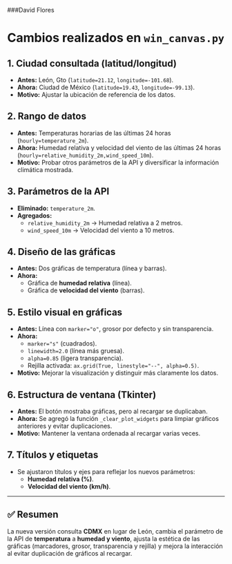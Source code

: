 ###David Flores 
# Cambios realizados en `win_canvas.py`

## 1. Ciudad consultada (latitud/longitud)
- **Antes:** León, Gto (`latitude=21.12`, `longitude=-101.68`).  
- **Ahora:** Ciudad de México (`latitude=19.43`, `longitude=-99.13`).  
- **Motivo:** Ajustar la ubicación de referencia de los datos.

## 2. Rango de datos
- **Antes:** Temperaturas horarias de las últimas 24 horas (`hourly=temperature_2m`).  
- **Ahora:** Humedad relativa y velocidad del viento de las últimas 24 horas (`hourly=relative_humidity_2m,wind_speed_10m`).  
- **Motivo:** Probar otros parámetros de la API y diversificar la información climática mostrada.

## 3. Parámetros de la API
- **Eliminado:** `temperature_2m`.  
- **Agregados:**  
  - `relative_humidity_2m` → Humedad relativa a 2 metros.  
  - `wind_speed_10m` → Velocidad del viento a 10 metros.  

## 4. Diseño de las gráficas
- **Antes:** Dos gráficas de temperatura (línea y barras).  
- **Ahora:**  
  - Gráfica de **humedad relativa** (línea).  
  - Gráfica de **velocidad del viento** (barras).

## 5. Estilo visual en gráficas
- **Antes:** Línea con `marker="o"`, grosor por defecto y sin transparencia.  
- **Ahora:**  
  - `marker="s"` (cuadrados).  
  - `linewidth=2.0` (línea más gruesa).  
  - `alpha=0.85` (ligera transparencia).  
  - Rejilla activada: `ax.grid(True, linestyle="--", alpha=0.5)`.  
- **Motivo:** Mejorar la visualización y distinguir más claramente los datos.

## 6. Estructura de ventana (Tkinter)
- **Antes:** El botón mostraba gráficas, pero al recargar se duplicaban.  
- **Ahora:** Se agregó la función `_clear_plot_widgets` para limpiar gráficos anteriores y evitar duplicaciones.  
- **Motivo:** Mantener la ventana ordenada al recargar varias veces.

## 7. Títulos y etiquetas
- Se ajustaron títulos y ejes para reflejar los nuevos parámetros:  
  - **Humedad relativa (%)**.  
  - **Velocidad del viento (km/h)**.  

---

## ✅ Resumen
La nueva versión consulta **CDMX** en lugar de León, cambia el parámetro de la API de **temperatura** a **humedad y viento**, ajusta la estética de las gráficas (marcadores, grosor, transparencia y rejilla) y mejora la interacción al evitar duplicación de gráficos al recargar.

